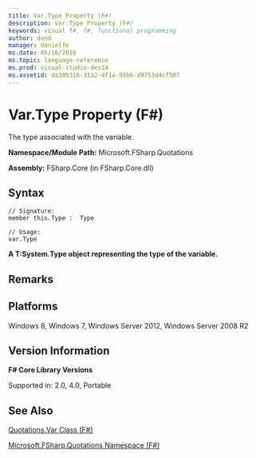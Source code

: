 ```yaml
---
title: Var.Type Property (F#)
description: Var.Type Property (F#)
keywords: visual f#, f#, functional programming
author: dend
manager: danielfe
ms.date: 05/16/2016
ms.topic: language-reference
ms.prod: visual-studio-dev14
ms.assetid: da38b316-31a2-4f1a-95b6-d9753d4cf507 
---
```


# Var.Type Property (F#)

The type associated with the variable.

**Namespace/Module Path:** Microsoft.FSharp.Quotations

**Assembly:** FSharp.Core (in FSharp.Core.dll)


## Syntax

```
// Signature:
member this.Type :  Type

// Usage:
var.Type
```

**A T:System.Type object representing the type of the variable.**
## Remarks

## Platforms
Windows 8, Windows 7, Windows Server 2012, Windows Server 2008 R2


## Version Information
**F# Core Library Versions**

Supported in: 2.0, 4.0, Portable




## See Also
[Quotations.Var Class &#40;F&#35;&#41;](Quotations.Var-Class-%5BFSharp%5D.md)

[Microsoft.FSharp.Quotations Namespace &#40;F&#35;&#41;](Microsoft.FSharp.Quotations-Namespace-%5BFSharp%5D.md)

